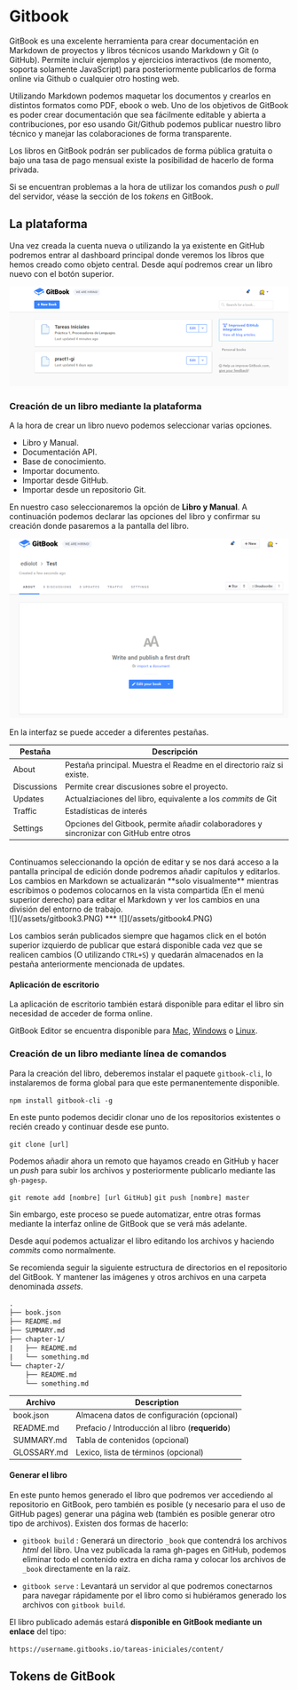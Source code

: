 # Gitbook

GitBook es una excelente herramienta para crear documentación en Markdown de proyectos y libros técnicos usando Markdown y Git (o GitHub). Permite incluir ejemplos y ejercicios interactivos (de momento, soporta solamente JavaScript) para posteriormente publicarlos de forma online via Github o cualquier otro hosting web.

Utilizando Markdown podemos maquetar los documentos y crearlos en distintos formatos como PDF, ebook o web. Uno de los objetivos de GitBook es poder crear documentación que sea fácilmente editable y abierta a contribuciones, por eso usando Git/Github podemos publicar nuestro libro técnico y manejar las colaboraciones de forma transparente.

Los libros en GitBook podrán ser publicados de forma pública gratuita o bajo una tasa de pago mensual existe la posibilidad de hacerlo de forma privada.

Si se encuentran problemas a la hora de utilizar los comandos *push* o *pull* del servidor, véase la sección de los *tokens* en GitBook.

## La plataforma

Una vez creada la cuenta nueva o utilizando la ya existente en GitHub podremos entrar al dashboard principal donde veremos los libros que hemos creado como objeto central. Desde aquí podremos crear un libro nuevo con el botón superior.

![](/assets/gitbook1.PNG)

### Creación de un libro mediante la plataforma

A la hora de crear un libro nuevo podemos seleccionar varias opciones.

- Libro y Manual.
- Documentación API.
- Base de conocimiento.
- Importar documento.
- Importar desde GitHub.
- Importar desde un repositorio Git.

En nuestro caso seleccionaremos la opción de **Libro y Manual**. A continuación podemos declarar las opciones del libro y confirmar su creación donde pasaremos a la pantalla del libro.

![](/assets/gitbook2.PNG)

En la interfaz se puede acceder a diferentes pestañas. 

| Pestaña | Descripción |
|----------|-------------|
|About|  Pestaña principal. Muestra el Readme en el directorio raíz si existe.  |
|Discussions |    Permite crear discusiones sobre el proyecto.   |
|Updates | Actualziaciones del libro, equivalente a los *commits* de Git |
|Traffic| Estadísticas de interés |
|Settings| Opciones del Gitbook, permite añadir colaboradores y sincronizar con GitHub entre otros|
<br>
Continuamos seleccionando la opción de editar y se nos dará acceso a la pantalla principal de edición donde podremos añadir capítulos y editarlos. Los cambios en Markdown se actualizarán **solo visualmente** mientras escribimos o podemos colocarnos en la vista compartida (En el menú superior derecho) para editar el Markdown y ver los cambios en una división del entorno de trabajo.
<br>
![](/assets/gitbook3.PNG)
***
![](/assets/gitbook4.PNG)

Los cambios serán publicados siempre que hagamos click en el botón superior izquierdo de publicar que estará disponible cada vez que se realicen cambios (O utilizando `CTRL+S`) y quedarán almacenados en la pestaña anteriormente mencionada de updates.

#### Aplicación de escritorio

La aplicación de escritorio también estará disponible para editar el libro sin necesidad de acceder de forma online. 

GitBook Editor se encuentra disponible para [Mac](https://www.gitbook.com/editor/osx), [Windows](https://www.gitbook.com/editor/windows) o [Linux](https://www.gitbook.com/editor/linux).

### Creación de un libro mediante línea de comandos

Para la creación del libro, deberemos instalar el paquete `gitbook-cli`, lo instalaremos de forma global para que este permanentemente disponible.

`npm install gitbook-cli -g`

En este punto podemos decidir clonar uno de los repositorios existentes o recién creado y continuar desde ese punto.

`git clone [url]`

Podemos añadir ahora un remoto que hayamos creado en GitHub y hacer un *push* para subir los archivos y posteriormente publicarlo mediante las `gh-pagesp`. 

`git remote add [nombre] [url GitHub]`
`git push [nombre] master`

Sin embargo, este proceso se puede automatizar, entre otras formas mediante la interfaz online de GitBook que se verá más adelante.

Desde aquí podemos actualizar el libro editando los archivos y haciendo *commits* como normalmente. 

Se recomienda seguir la siguiente estructura de directorios en el repositorio del GitBook. Y mantener las imágenes y otros archivos en una carpeta denominada *assets*.

```
.
├── book.json
├── README.md
├── SUMMARY.md
├── chapter-1/
|   ├── README.md
|   └── something.md
└── chapter-2/
    ├── README.md
    └── something.md
```
|Archivo|	Description|
|----|----|
|book.json|	Almacena datos de configuración (opcional)|
|README.md|	Prefacio / Introducción al libro (**requerido**)|
|SUMMARY.md|	Tabla de contenidos (opcional)|
|GLOSSARY.md|	Lexico, lista de términos (opcional)|

#### Generar el libro

En este punto hemos generado el libro que podremos ver accediendo al repositorio en GitBook, pero también es posible (y necesario para el uso de GitHub pages) generar una página web (también es posible generar otro tipo de archivos). Existen dos formas de hacerlo:

- `gitbook build` : Generará un directorio `_book` que contendrá los archivos *html* del libro. Una vez publicada la rama gh-pages en GitHub, podemos eliminar todo el contenido extra en dicha rama y colocar los archivos de `_book` directamente en la raiz.

- `gitbook serve` : Levantará un servidor al que podremos conectarnos para navegar rápidamente por el libro como si hubiéramos generado los archivos con `gitbook build`. 

El libro publicado además estará **disponible en GitBook mediante un enlace** del tipo:

`https://username.gitbooks.io/tareas-iniciales/content/`

## Tokens de GitBook
